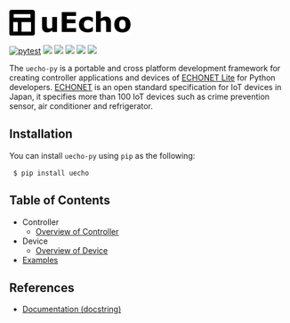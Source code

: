 ![logo](https://raw.githubusercontent.com/cybergarage/uecho-py/main/doc/img/logo.png?token=AAEPHD4KEMD7MIIGJNOQPX3BR7O4M)

[![pytest](https://github.com/cybergarage/uecho-py/actions/workflows/pytest.yml/badge.svg)](https://github.com/cybergarage/uecho-py/actions/workflows/pytest.yml)
![](https://img.shields.io/badge/python-3.6-blue.svg)
![](https://img.shields.io/badge/python-3.7-blue.svg)
![](https://img.shields.io/badge/python-3.8-blue.svg)
![](https://img.shields.io/badge/python-3.9-blue.svg)
![](https://img.shields.io/badge/python-3.10-blue.svg)

The `uecho-py` is a portable and cross platform development framework for creating controller applications and devices of [ECHONET Lite][enet] for Python developers. [ECHONET][enet] is an open standard specification for IoT devices in Japan, it specifies more than 100 IoT devices such as crime prevention sensor, air conditioner and refrigerator.

[enet]:http://echonet.jp/english/

## Installation

You can install `uecho-py` using `pip` as the following:

```
 $ pip install uecho
 ```

## Table of Contents

- Controller
  - [Overview of Controller](./controller_overview.md)
- Device
  - [Overview of Device](./device_overview.md)
- [Examples](./examples.md)

## References

* [Documentation (docstring)](https://cybergarage.github.io/uecho-py/)

[enet]:http://echonet.jp/english/

